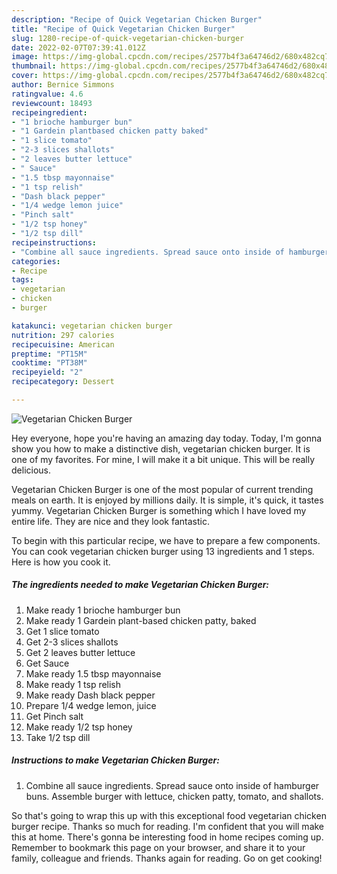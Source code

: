 ```yaml
---
description: "Recipe of Quick Vegetarian Chicken Burger"
title: "Recipe of Quick Vegetarian Chicken Burger"
slug: 1280-recipe-of-quick-vegetarian-chicken-burger
date: 2022-02-07T07:39:41.012Z
image: https://img-global.cpcdn.com/recipes/2577b4f3a64746d2/680x482cq70/vegetarian-chicken-burger-recipe-main-photo.jpg
thumbnail: https://img-global.cpcdn.com/recipes/2577b4f3a64746d2/680x482cq70/vegetarian-chicken-burger-recipe-main-photo.jpg
cover: https://img-global.cpcdn.com/recipes/2577b4f3a64746d2/680x482cq70/vegetarian-chicken-burger-recipe-main-photo.jpg
author: Bernice Simmons
ratingvalue: 4.6
reviewcount: 18493
recipeingredient:
- "1 brioche hamburger bun"
- "1 Gardein plantbased chicken patty baked"
- "1 slice tomato"
- "2-3 slices shallots"
- "2 leaves butter lettuce"
- " Sauce"
- "1.5 tbsp mayonnaise"
- "1 tsp relish"
- "Dash black pepper"
- "1/4 wedge lemon juice"
- "Pinch salt"
- "1/2 tsp honey"
- "1/2 tsp dill"
recipeinstructions:
- "Combine all sauce ingredients. Spread sauce onto inside of hamburger buns. Assemble burger with lettuce, chicken patty, tomato, and shallots."
categories:
- Recipe
tags:
- vegetarian
- chicken
- burger

katakunci: vegetarian chicken burger 
nutrition: 297 calories
recipecuisine: American
preptime: "PT15M"
cooktime: "PT38M"
recipeyield: "2"
recipecategory: Dessert

---
```



![Vegetarian Chicken Burger](https://img-global.cpcdn.com/recipes/2577b4f3a64746d2/680x482cq70/vegetarian-chicken-burger-recipe-main-photo.jpg)

Hey everyone, hope you're having an amazing day today. Today, I'm gonna show you how to make a distinctive dish, vegetarian chicken burger. It is one of my favorites. For mine, I will make it a bit unique. This will be really delicious.

Vegetarian Chicken Burger is one of the most popular of current trending meals on earth. It is enjoyed by millions daily. It is simple, it's quick, it tastes yummy. Vegetarian Chicken Burger is something which I have loved my entire life. They are nice and they look fantastic.




To begin with this particular recipe, we have to prepare a few components. You can cook vegetarian chicken burger using 13 ingredients and 1 steps. Here is how you cook it.

<!--inarticleads1-->

##### The ingredients needed to make Vegetarian Chicken Burger:

1. Make ready 1 brioche hamburger bun
1. Make ready 1 Gardein plant-based chicken patty, baked
1. Get 1 slice tomato
1. Get 2-3 slices shallots
1. Get 2 leaves butter lettuce
1. Get  Sauce
1. Make ready 1.5 tbsp mayonnaise
1. Make ready 1 tsp relish
1. Make ready Dash black pepper
1. Prepare 1/4 wedge lemon, juice
1. Get Pinch salt
1. Make ready 1/2 tsp honey
1. Take 1/2 tsp dill




<!--inarticleads2-->

##### Instructions to make Vegetarian Chicken Burger:

1. Combine all sauce ingredients. Spread sauce onto inside of hamburger buns. Assemble burger with lettuce, chicken patty, tomato, and shallots.




So that's going to wrap this up with this exceptional food vegetarian chicken burger recipe. Thanks so much for reading. I'm confident that you will make this at home. There's gonna be interesting food in home recipes coming up. Remember to bookmark this page on your browser, and share it to your family, colleague and friends. Thanks again for reading. Go on get cooking!
